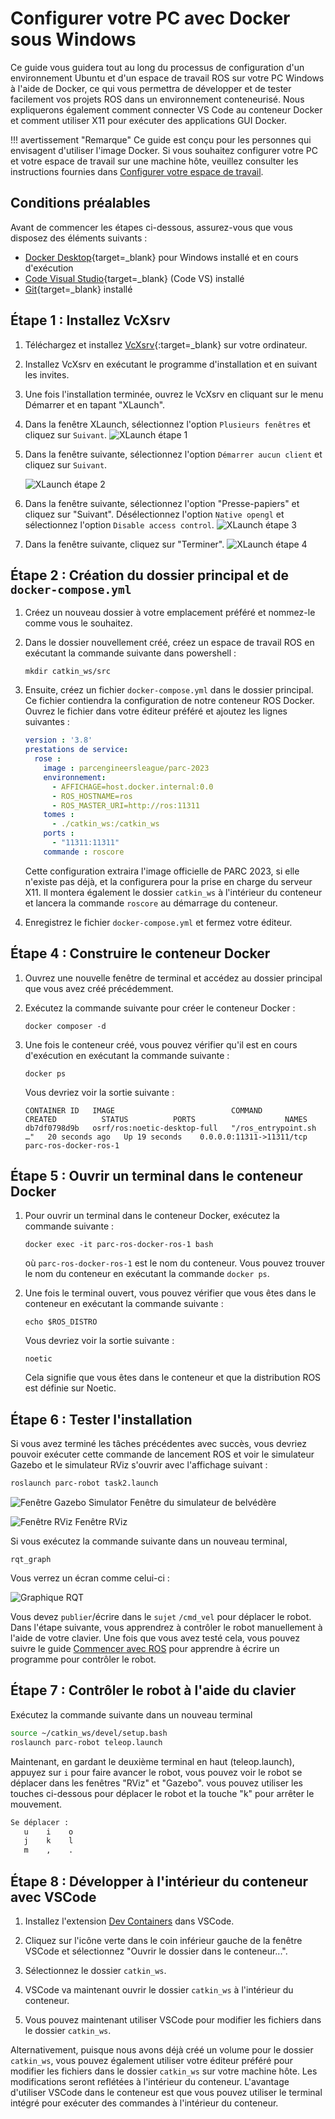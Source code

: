 # Configurer votre PC avec Docker sous Windows

Ce guide vous guidera tout au long du processus de configuration d'un environnement Ubuntu et d'un espace de travail ROS sur votre PC Windows à l'aide de Docker, ce qui vous permettra de développer et de tester facilement vos projets ROS dans un environnement conteneurisé. Nous expliquerons également comment connecter VS Code au conteneur Docker et comment utiliser X11 pour exécuter des applications GUI Docker.

!!! avertissement "Remarque"
     Ce guide est conçu pour les personnes qui envisagent d'utiliser l'image Docker. Si vous souhaitez configurer votre PC et votre espace de travail sur une machine hôte, veuillez consulter les instructions fournies dans [Configurer votre espace de travail](../getting-started-tutorials/setting-up-your-workspace.md).

## Conditions préalables
Avant de commencer les étapes ci-dessous, assurez-vous que vous disposez des éléments suivants :

* [Docker Desktop](https://docs.docker.com/desktop/install/windows-install/#install-docker-desktop-on-windows){target=_blank} pour Windows installé et en cours d'exécution
* [Code Visual Studio](https://code.visualstudio.com/download){target=_blank} (Code VS) installé
* [Git](https://git-scm.com/book/en/v2/Getting-Started-Installing-Git){target=_blank} installé

## Étape 1 : Installez VcXsrv

1. Téléchargez et installez [VcXsrv](https://sourceforge.net/projects/vcxsrv/){:target=_blank} sur votre ordinateur.
2. Installez VcXsrv en exécutant le programme d'installation et en suivant les invites.
3. Une fois l'installation terminée, ouvrez le VcXsrv en cliquant sur le menu Démarrer et en tapant "XLaunch".
4. Dans la fenêtre XLaunch, sélectionnez l'option `Plusieurs fenêtres` et cliquez sur `Suivant`.
     ![XLaunch étape 1](assets/vcxsrv-install-1.png)
5. Dans la fenêtre suivante, sélectionnez l'option `Démarrer aucun client` et cliquez sur `Suivant`.

     ![XLaunch étape 2](assets/vcxsrv-install-2.png)

6. Dans la fenêtre suivante, sélectionnez l'option "Presse-papiers" et cliquez sur "Suivant". Désélectionnez l'option `Native opengl` et sélectionnez l'option `Disable access control`.
     ![XLaunch étape 3](assets/vcxsrv-install-3.png)
7. Dans la fenêtre suivante, cliquez sur "Terminer".
     ![XLaunch étape 4](assets/vcxsrv-install-4.png)

## Étape 2 : Création du dossier principal et de `docker-compose.yml`

1. Créez un nouveau dossier à votre emplacement préféré et nommez-le comme vous le souhaitez.
2. Dans le dossier nouvellement créé, créez un espace de travail ROS en exécutant la commande suivante dans powershell :

     ``` coquille
     mkdir catkin_ws/src
     ```

3. Ensuite, créez un fichier `docker-compose.yml` dans le dossier principal. Ce fichier contiendra la configuration de notre conteneur ROS Docker. Ouvrez le fichier dans votre éditeur préféré et ajoutez les lignes suivantes :

     ``` yaml
     version : '3.8'
     prestations de service:
       rose :
         image : parcengineersleague/parc-2023
         environnement:
           - AFFICHAGE=host.docker.internal:0.0
           - ROS_HOSTNAME=ros
           - ROS_MASTER_URI=http://ros:11311
         tomes :
           - ./catkin_ws:/catkin_ws
         ports :
           - "11311:11311"
         commande : roscore
     ```
     Cette configuration extraira l'image officielle de PARC 2023, si elle n'existe pas déjà, et la configurera pour la prise en charge du serveur X11. Il montera également le dossier `catkin_ws` à l'intérieur du conteneur et lancera la commande `roscore` au démarrage du conteneur.

4. Enregistrez le fichier `docker-compose.yml` et fermez votre éditeur.

## Étape 4 : Construire le conteneur Docker

1. Ouvrez une nouvelle fenêtre de terminal et accédez au dossier principal que vous avez créé précédemment.

2. Exécutez la commande suivante pour créer le conteneur Docker :

     ``` coquille
     docker composer -d
     ```

3. Une fois le conteneur créé, vous pouvez vérifier qu'il est en cours d'exécution en exécutant la commande suivante :

     ``` coquille
     docker ps
     ```

     Vous devriez voir la sortie suivante :

    ```shell
    CONTAINER ID   IMAGE                          COMMAND                  CREATED          STATUS          PORTS                    NAMES
    db7df0798d9b   osrf/ros:noetic-desktop-full   "/ros_entrypoint.sh …"   20 seconds ago   Up 19 seconds    0.0.0.0:11311->11311/tcp   parc-ros-docker-ros-1
    ```


## Étape 5 : Ouvrir un terminal dans le conteneur Docker

1. Pour ouvrir un terminal dans le conteneur Docker, exécutez la commande suivante :

     ```shell
     docker exec -it parc-ros-docker-ros-1 bash
     ```
     où `parc-ros-docker-ros-1` est le nom du conteneur. Vous pouvez trouver le nom du conteneur en exécutant la commande `docker ps`.

2. Une fois le terminal ouvert, vous pouvez vérifier que vous êtes dans le conteneur en exécutant la commande suivante :

     ```shell
     echo $ROS_DISTRO
     ```

     Vous devriez voir la sortie suivante :

     ```shell
     noetic
     ```
     Cela signifie que vous êtes dans le conteneur et que la distribution ROS est définie sur Noetic.

## Étape 6 : Tester l'installation

Si vous avez terminé les tâches précédentes avec succès, vous devriez pouvoir exécuter cette commande de lancement ROS et voir le simulateur Gazebo et le simulateur RViz s'ouvrir avec l'affichage suivant :
```sh
roslaunch parc-robot task2.launch
```
![Fenêtre Gazebo Simulator](assets/gazebo.png)
Fenêtre du simulateur de belvédère


![Fenêtre RViz](assets/rviz.png)
Fenêtre RViz


Si vous exécutez la commande suivante dans un nouveau terminal,
```
rqt_graph
```
Vous verrez un écran comme celui-ci :

![Graphique RQT](assets/rosgraph.png)

Vous devez `publier`/écrire dans le `sujet` `/cmd_vel` pour déplacer le robot.
Dans l'étape suivante, vous apprendrez à contrôler le robot manuellement à l'aide de votre clavier. Une fois que vous avez testé cela, vous pouvez suivre le guide [Commencer avec ROS](../getting-started-with-ros) pour apprendre à écrire un programme pour contrôler le robot.

## Étape 7 : Contrôler le robot à l'aide du clavier
Exécutez la commande suivante dans un nouveau terminal
```sh
source ~/catkin_ws/devel/setup.bash
roslaunch parc-robot teleop.launch
```

Maintenant, en gardant le deuxième terminal en haut (teleop.launch), appuyez sur `i` pour faire avancer le robot, vous pouvez voir le robot se déplacer dans les fenêtres "RViz" et "Gazebo".
vous pouvez utiliser les touches ci-dessous pour déplacer le robot et la touche "k" pour arrêter le mouvement.
```sh
Se déplacer :
   u    i    o
   j    k    l
   m    ,    .
```

## Étape 8 : Développer à l'intérieur du conteneur avec VSCode

1. Installez l'extension [Dev Containers](https://marketplace.visualstudio.com/items?itemName=ms-vscode-remote.remote-containers) dans VSCode.

2. Cliquez sur l'icône verte dans le coin inférieur gauche de la fenêtre VSCode et sélectionnez "Ouvrir le dossier dans le conteneur...".

3. Sélectionnez le dossier `catkin_ws`.

4. VSCode va maintenant ouvrir le dossier `catkin_ws` à l'intérieur du conteneur.

5. Vous pouvez maintenant utiliser VSCode pour modifier les fichiers dans le dossier `catkin_ws`.

Alternativement, puisque nous avons déjà créé un volume pour le dossier `catkin_ws`, vous pouvez également utiliser votre éditeur préféré pour modifier les fichiers dans le dossier `catkin_ws` sur votre machine hôte. Les modifications seront reflétées à l'intérieur du conteneur. L'avantage d'utiliser VSCode dans le conteneur est que vous pouvez utiliser le terminal intégré pour exécuter des commandes à l'intérieur du conteneur.